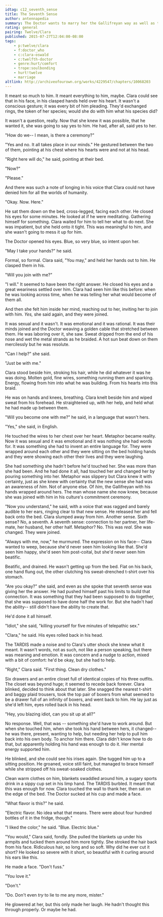 ```yaml
---
idtag: c12_seventh_sense
title: The Seventh Sense
author: antennapedia
summary: The Doctor wants to marry her the Gallifreyan way as well as the human way. There are consequences.
rating: general
pairing: Twelve/Clara
published: 2015-07-27T12:04:00-08:00
tags:
    - p:twelve/clara
    - f:doctor_who
    - c:clara-oswald
    - c:twelfth-doctor
    - genre:hurt/comfort
    - trope:soulbonding
    - hurt!twelve
    - marriage
altlink: http://archiveofourown.org/works/4229547/chapters/10068203
---
```

It meant so much to him. It meant everything to him, maybe. Clara could see that in his face, in his clasped hands held over his heart. It wasn't a conscious gesture; it was every bit of him pleading. They'd exchanged rings, the token of her species; would she do with him what his species did?

It wasn't a question, really. Now that she knew it was possible, that he wanted it, she was going to say yes to him. He had, after all, said yes to her.

"How do we-- I mean, is there a ceremony?"

"Yes and no. It all takes place in our minds." He gestured between the two of them, pointing at his chest where his hearts were and not at his head.

"Right here will do," he said, pointing at their bed.

"Now?"

"Please."

And there was such a note of longing in his voice that Clara could not have denied him for all the worlds of humanity.

"Okay. Now. Here."

He sat them down on the bed, cross-legged, facing each other. He closed his eyes for some minutes. He looked at if he were meditating. Gathering himself for something. Clara waited for him to tell her what to do next. She was impatient, but she held onto it tight. This was meaningful to him, and she wasn't going to mess it up for him.

The Doctor opened his eyes. Blue, so very blue, so intent upon her.

"May I take your hands?" he said.

Formal, so formal. Clara said, "You may," and held her hands out to him. He clasped them in his.

"Will you join with me?"

"I will." It seemed to have been the right answer. He closed his eyes and a great weariness settled over him. Clara had seen him like this before: when he was looking across time, when he was telling her what would become of them all.

And then she felt him inside her mind, reaching out to her, inviting her to join with him. *Yes,* she said again, and they were joined.

It was sexual and it wasn't. It was emotional and it was rational. It was their minds joined and the Doctor weaving a golden cable that stretched between them. He was laboring over it, she saw. Sweat dripped from the end of his nose and wet the metal strands as he braided. A hot sun beat down on them mercilessly but he was resolute.

"Can I help?" she said.

"Just be with me."

Clara stood beside him, stroking his hair, while he did whatever it was he was doing. Molten gold, fine wires, something running them and sparking. Energy, flowing from him into what he was building. From his hearts into this braid.

He was on hands and knees, breathing. Clara knelt beside him and wiped sweat from his forehead. He straightened up, with her help, and held what he had made up between them.

"Will you become one with me?" he said, in a language that wasn't hers.

"Yes," she said, in English.

He touched the wires to her chest over her heart. Metaphor became reality. Now it was sexual and it was emotional and it was nothing she had words for. It was something she had to invent an entire language for. They were wrapped around each other and they were sitting on the bed holding hands and they were showing each other their lives and they were laughing.

She had something she hadn't before he'd touched her. She was more than she had been. And he had done it all, had touched her and changed her by pouring something into her. Metaphor was slippery but Clara knew it with certainty, just as she knew with certainty that the new sense she had was an awareness of *him*. Not of anyone else. Of *him*, the Gallifreyan with his hands wrapped around hers. The man whose name she now knew, because she was joined with him in his culture's commitment ceremony.

"Now you understand," he said, with a voice that was ragged and barely audible to her ears, ringing clear to that new sense. He released her and fell back onto the bed. Clara slumped away from him. Another sense. Sixth sense? No, a seventh. A seventh sense: connection to her partner, her life-mate, her husband, her other half. Metaphor? No. This was *real*. She was changed. They were joined.

"Always with me, now," he murmured. The expression on his face-- Clara wanted to weep, because she'd never seen him looking like that. She'd seen him happy, she'd seen him post-coital, but she'd never seen him beatific.

Beatific, and drained. He wasn't getting up from the bed. Flat on his back, one hand flung out, the other clutching his sweat-drenched t-shirt over his stomach.

"Are you okay?" she said, and even as she spoke that seventh sense was giving her the answer. He had pushed himself past his limits to build that connection. It was something that they had been supposed to do together, that she was supposed to have done half the work for. But she hadn't had the ability-- still didn't have the ability to create that.

He'd done it all himself.

"Idiot," she said, "killing yourself for five minutes of telepathic sex."

"Clara," he said. His eyes rolled back in his head.

The TARDIS made a noise and to Clara's utter shock she knew what it meant. It wasn't words, not as such, not like a person speaking, but there was meaning and emotion. It was concern and a nudge to action, mixed with a bit of comfort: he'd be okay, but she had to help.

"Right," Clara said. "First thing. Clean dry clothes."

Six drawers and an entire closet full of identical copies of his three outfits. The closet was beyond huge; it seemed to recede back forever. Clara blinked, decided to think about that later. She snagged the nearest t-shirt and baggy plaid trousers, took the top pair of boxers from what seemed to be a drawer full of an infinity of boxers, and went back to him. He lay just as she'd left him, eyes rolled back in his head.

"Hey, you blazing idiot, can you sit up at all?"

No response. Well, that was -- something she'd have to work around. But when she touched him, when she took his hand between hers, it changed-- he was there, present, wanting to help, but needing her help to pull him back into his own body. To anchor him there. Clara didn't know how to do that, but apparently holding his hand was enough to do it. Her mental energy supported him.

He blinked, and she could see his irises again. She tugged him up to a sitting position. He groaned, voice still faint, but managed to brace himself while she stripped off his sweat-soaked clothes.

Clean warm clothes on him, blankets swaddled around him, a sugary sports drink in a sippy cup set in his limp hand. The TARDIS burbled. It meant that this was enough for now. Clara touched the wall to thank her, then sat on the edge of the bed. The Doctor sucked at his cup and made a face.

"What flavor is this?" he said.

"Electric flavor. No idea what that means. There were about four hundred bottles of it in the fridge, though."

"I liked the color," he said. "Blue. Electric blue."

"You would," Clara said, fondly.  She pulled the blankets up under his armpits and tucked them around him more tightly. She stroked the hair back from his face. Ridiculous hair, so long and so soft. Why did he ever cut it short? He looked so severe with it short, so beautiful with it curling around his ears like this.

He made a face. "Don't fuss."

"You love it."

"Don't."

"Do. Don't even *try* to lie to me any more, mister."

He glowered at her, but this only made her laugh. He hadn't thought this through properly. Or maybe he had.
